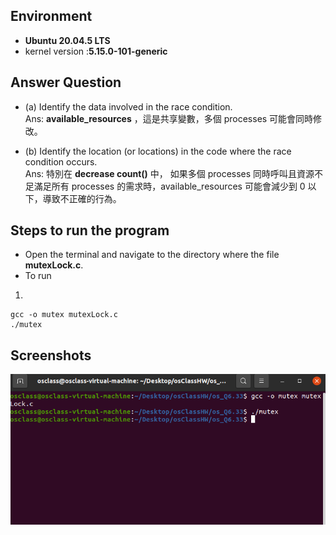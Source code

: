 ## Environment

- **Ubuntu 20.04.5 LTS**
- kernel version :**5.15.0-101-generic**

## Answer Question

- (a) Identify the data involved in the race condition.  
  Ans: **available_resources** ，這是共享變數，多個 processes 可能會同時修改。

- (b) Identify the location (or locations) in the code where the race condition occurs.  
  Ans: 特別在 **decrease count()** 中， 如果多個 processes 同時呼叫且資源不足滿足所有 processes 的需求時，available_resources 可能會減少到 0 以下，導致不正確的行為。

## Steps to run the program

- Open the terminal and navigate to the directory where the file **mutexLock.c**.
- To run

1.

```
gcc -o mutex mutexLock.c
./mutex
```

## Screenshots

![img](6.33.png)
